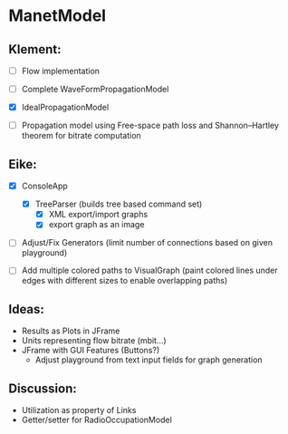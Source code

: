 # ManetModel

## Klement:
- [ ] Flow implementation
- [ ] Complete WaveFormPropagationModel 
- [x] IdealPropagationModel
- [ ] Propagation model using Free-space path loss and Shannon–Hartley theorem for bitrate computation
 
 
## Eike: 
- [x] ConsoleApp
  - [x] TreeParser (builds tree based command set)
    - [x] XML export/import graphs
    - [x] export graph as an image
- [ ] Adjust/Fix Generators (limit number of connections based on given playground)
- [ ] Add multiple colored paths to VisualGraph (paint colored lines under edges with different sizes to enable overlapping paths)


## Ideas:
- Results as Plots in JFrame
- Units representing flow bitrate (mbit...)
- JFrame with GUI Features (Buttons?)
  - Adjust playground from text input fields for graph generation
  
## Discussion:
- Utilization as property of Links
- Getter/setter for RadioOccupationModel




